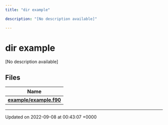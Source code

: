 ```yaml
---
title: "dir example"

description: "[No description available]"

---
```


# dir example

[No description available]

## Files

| Name           |
| -------------- |
| **[example/example.f90](/documentation/code/files/example_8f90/#file-example-f90)**  |






-------------------------------

Updated on 2022-09-08 at 00:43:07 +0000
